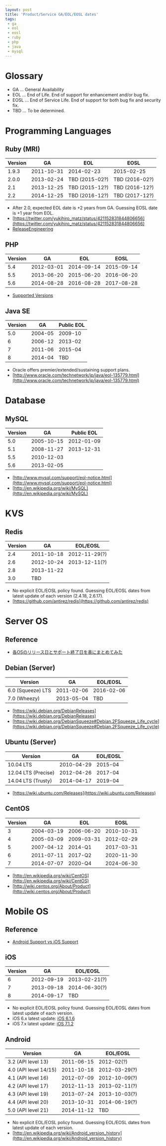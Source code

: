 ```yaml
---
layout: post
title: 'Product/Service GA/EOL/EOSL dates'
tags:
 - ga
 - eol
 - eosl
 - ruby
 - php
 - java
 - mysql
---
```


# Glossary

* GA ... General Availability
* EOL ... End of Life. End of support for enhancement and/or bug fix.
* EOSL ... End of Service Life. End of support for both bug fix and security fix.
* TBD ... To be determined.

# Programming Languages

## Ruby (MRI)

| Version | GA         | EOL            | EOSL           |
|---------|------------|----------------|----------------|
| 1.9.3   | 2011-10-31 | 2014-02-23     | 2015-02-25     |
| 2.0.0   | 2013-02-24 | TBD (2015-02?) | TBD (2016-02?) |
| 2.1     | 2013-12-25 | TBD (2015-12?) | TBD (2016-12?) |
| 2.2     | 2014-12-25 | TBD (2016-12?) | TBD (2017-12?) |

* After 2.0, expected EOL date is +2 years from GA. Guessing EOSL date is +1 year from EOL.
* [https://twitter.com/yukihiro_matz/status/421152831844806656](https://twitter.com/yukihiro_matz/status/421152831844806656)
* [ReleaseEngineering](https://bugs.ruby-lang.org/projects/ruby/wiki/ReleaseEngineering)

## PHP

| Version | GA         | EOL            | EOSL           |
|---------|------------|----------------|----------------|
| 5.4     | 2012-03-01 | 2014-09-14     | 2015-09-14     |
| 5.5     | 2013-06-20 | 2015-06-20     | 2016-06-20     |
| 5.6     | 2014-08-28 | 2016-08-28     | 2017-08-28     |

* [Supported Versions](http://php.net/supported-versions.php)

## Java SE

| Version | GA         | Public EOL     |
|---------|------------|----------------|
| 5.0     | 2004-05    | 2009-10        |
| 6       | 2006-12    | 2013-02        |
| 7       | 2011-06    | 2015-04        |
| 8       | 2014-04    | TBD            |

* Oracle offers premier/extended/sustaining support plans.
* [http://www.oracle.com/technetwork/jp/java/eol-135779.html](http://www.oracle.com/technetwork/jp/java/eol-135779.html)

# Database

## MySQL

| Version | GA         | Public EOL     |
|---------|------------|----------------|
| 5.0     | 2005-10-15 | 2012-01-09     |
| 5.1     | 2008-11-27 | 2013-12-31     |
| 5.5     | 2010-12-03 | 
| 5.6     | 2013-02-05 | 

* [http://www.mysql.com/support/eol-notice.html](http://www.mysql.com/support/eol-notice.html)
* [http://en.wikipedia.org/wiki/MySQL](http://en.wikipedia.org/wiki/MySQL)

# KVS

## Redis

| Version | GA         | EOL/EOSL       |
|---------|------------|----------------|
| 2.4     | 2011-10-18 | 2012-11-29(?)  |
| 2.6     | 2012-10-24 | 2013-12-11(?)  |
| 2.8     | 2013-11-22 | |
| 3.0     | TBD        | |

* No explicit EOL/EOSL policy found. Guessing EOL/EOSL dates from latest update of each version (2.4.18, 2.6.17).
* [https://github.com/antirez/redis](https://github.com/antirez/redis)

# Server OS

## Reference

* [各OSのリリース日とサポート終了日を表にまとめてみた](http://qiita.com/yunano/items/4757f86f9e92bb4f503f)

## Debian (Server)

| Version           | GA         | EOL/EOSL       |
|-------------------|------------|----------------|
| 6.0 (Squeeze) LTS | 2011-02-06 | 2016-02-06     |
| 7.0 (Wheezy)      | 2013-05-04 | TBD            |

* [https://wiki.debian.org/DebianReleases](https://wiki.debian.org/DebianReleases)
* [https://wiki.debian.org/DebianSqueeze#Debian.2FSqueeze_Life_cycle](https://wiki.debian.org/DebianSqueeze#Debian.2FSqueeze_Life_cycle)

## Ubuntu (Server)

| Version            | GA         | EOL/EOSL       |
|--------------------|------------|----------------|
| 10.04 LTS          | 2010-04-29 | 2015-04        |
| 12.04 LTS (Precise)| 2012-04-26 | 2017-04        |
| 14.04 LTS (Trusty) | 2014-04-17 | 2019-04        |

* [https://wiki.ubuntu.com/Releases](https://wiki.ubuntu.com/Releases)

## CentOS

| Version | GA         | EOL            | EOSL           |
|---------|------------|----------------|----------------|
| 3       | 2004-03-19 | 2006-06-20     | 2010-10-31     |
| 4       | 2005-03-09 | 2009-03-31     | 2012-02-29     |
| 5       | 2007-04-12 | 2014-Q1        | 2017-03-31     |
| 6       | 2011-07-11 | 2017-Q2        | 2020-11-30     |
| 7       | 2014-07-07 | 2020-Q4        | 2024-06-30     |

* [http://en.wikipedia.org/wiki/CentOS](http://en.wikipedia.org/wiki/CentOS)
* [http://wiki.centos.org/About/Product](http://wiki.centos.org/About/Product)

# Mobile OS

## Reference

* [Android Support vs iOS Support](http://www.fidlee.com/android-support-vs-ios-support/)

## iOS

| Version | GA         | EOL/EOSL      |
|---------|------------|---------------|
| 6       | 2012-09-19 | 2013-02-21(?) |
| 7       | 2013-09-18 | 2014-06-30(?) |
| 8       | 2014-09-17 | TBD           |

* No explicit EOL/EOSL policy found. Guessing EOL/EOSL dates from latest update of each version.
* iOS 6.x latest update: [iOS 6.1.6](http://support.apple.com/en-us/HT202920)
* iOS 7.x latest update: [iOS 7.1.2](http://support.apple.com/en-us/HT203014)

## Android

| Version               | GA         | EOL/EOSL      |
|-----------------------|------------|---------------|
| 3.2 (API level 13)    | 2011-06-15 | 2012-02(?)    |
| 4.0 (API level 14/15) | 2011-10-18 | 2012-03-29(?) |
| 4.1 (API level 16)    | 2012-07-09 | 2012-10-09(?) |
| 4.2 (API level 17)    | 2012-11-13 | 2013-02-11(?) |
| 4.3 (API level 19)    | 2013-07-24 | 2013-10-03(?) |
| 4.4 (API level 20)    | 2013-10-31 | 2014-06-19(?) |
| 5.0 (API level 21)    | 2014-11-12 | TBD           |

* No explicit EOL/EOSL policy found. Guessing EOL/EOSL dates from latest update of each version.
* [http://en.wikipedia.org/wiki/Android_version_history](http://en.wikipedia.org/wiki/Android_version_history)
